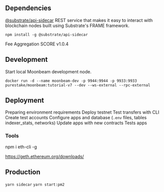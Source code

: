 ## Dependencies

[@substrate/api-sidecar](https://github.com/paritytech/substrate-api-sidecar)
REST service that makes it easy to interact with blockchain nodes built using Substrate's FRAME framework.

`npm install -g @substrate/api-sidecar`

Fee Aggregation SCORE v1.0.4

## Development

Start local Moonbeam development node.

`docker run -d --name moonbeam-dev -p 9944:9944 -p 9933:9933 purestake/moonbeam:tutorial-v7 --dev --ws-external --rpc-external`

## Deployment

 Preparing environment requirements
 Deploy testnet
 Test transfers with CLI
 Create test accounts
 Configure apps and database (`.env` files, tables indexer_stats, networks)
 Update apps with new contracts
 Tests apps

### Tools

npm i eth-cli -g

https://geth.ethereum.org/downloads/

## Production

`yarn sidecar`
`yarn start:pm2`
